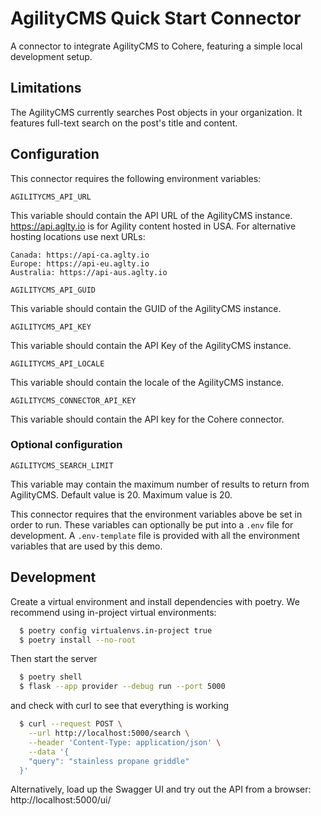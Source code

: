 # AgilityCMS Quick Start Connector

A connector to integrate AgilityCMS to Cohere, featuring a simple local development setup.

## Limitations

The AgilityCMS currently searches Post objects in your organization. It features full-text search on the post's title and content.

## Configuration

This connector requires the following environment variables:

```
AGILITYCMS_API_URL
```

This variable should contain the API URL of the AgilityCMS instance.
https://api.aglty.io is for Agility content hosted in USA.
For alternative hosting locations use next URLs:

```
Canada: https://api-ca.aglty.io
Europe: https://api-eu.aglty.io
Australia: https://api-aus.aglty.io
```

```
AGILITYCMS_API_GUID
```

This variable should contain the GUID of the AgilityCMS instance.

```
AGILITYCMS_API_KEY
```

This variable should contain the API Key of the AgilityCMS instance.

```
AGILITYCMS_API_LOCALE
```

This variable should contain the locale of the AgilityCMS instance.

```
AGILITYCMS_CONNECTOR_API_KEY
```

This variable should contain the API key for the Cohere connector.

### Optional configuration

```
AGILITYCMS_SEARCH_LIMIT
```

This variable may contain the maximum number of results to return from AgilityCMS. Default value is 20.
Maximum value is 20.

This connector requires that the environment variables above
be set in order to run. These variables can optionally be put into a `.env` file for development.
A `.env-template` file is provided with all the environment variables that are used by this demo.

## Development

Create a virtual environment and install dependencies with poetry. We recommend using in-project virtual environments:

```bash
  $ poetry config virtualenvs.in-project true
  $ poetry install --no-root
```

Then start the server

```bash
  $ poetry shell
  $ flask --app provider --debug run --port 5000
```

and check with curl to see that everything is working

```bash
  $ curl --request POST \
    --url http://localhost:5000/search \
    --header 'Content-Type: application/json' \
    --data '{
    "query": "stainless propane griddle"
  }'
```

Alternatively, load up the Swagger UI and try out the API from a browser: http://localhost:5000/ui/
